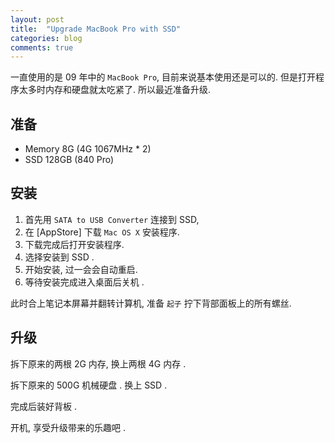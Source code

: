 ```yaml
---
layout: post
title:  "Upgrade MacBook Pro with SSD"
categories: blog
comments: true
---
```


一直使用的是 09 年中的 `MacBook Pro`, 目前来说基本使用还是可以的. 但是打开程序太多时内存和硬盘就太吃紧了. 所以最近准备升级.

## 准备

+ Memory 8G (4G 1067MHz * 2)
+ SSD 128GB (840 Pro)

## 安装

1. 首先用 `SATA to USB Converter` 连接到 SSD,
2. 在 [AppStore] 下载 `Mac OS X` 安装程序.
3. 下载完成后打开安装程序.
4. 选择安装到 SSD .
5. 开始安装, 过一会会自动重启.
6. 等待安装完成进入桌面后关机 .

此时合上笔记本屏幕并翻转计算机, 准备 `起子` 拧下背部面板上的所有螺丝.

## 升级

拆下原来的两根 2G 内存, 换上两根 4G 内存 .

拆下原来的 500G 机械硬盘 . 换上 SSD .

完成后装好背板 .




开机, 享受升级带来的乐趣吧 .
